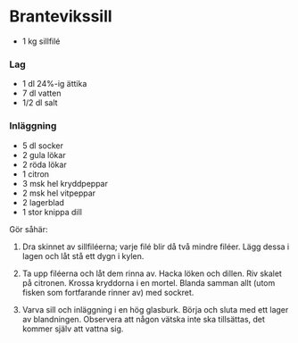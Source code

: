 Brantevikssill
==============

-	1 kg sillfilé

### Lag

-	1 dl 24%-ig ättika
-	7 dl vatten
-	1/2 dl salt

### Inläggning

-	5 dl socker
-	2 gula lökar
-	2 röda lökar
-	1 citron
-	3 msk hel kryddpeppar
-	2 msk hel vitpeppar
-	2 lagerblad
-	1 stor knippa dill

Gör såhär:

1.	Dra skinnet av sillfiléerna; varje filé blir då två mindre filéer. Lägg dessa i lagen och låt stå ett dygn i kylen.

2.	Ta upp filéerna och låt dem rinna av. Hacka löken och dillen. Riv skalet på citronen. Krossa kryddorna i en mortel. Blanda samman allt (utom fisken som fortfarande rinner av) med sockret.

3.	Varva sill och inläggning i en hög glasburk. Börja och sluta med ett lager av blandningen. Observera att någon vätska inte ska tillsättas, det kommer själv att vattna sig.
